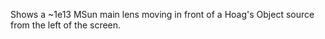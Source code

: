 Shows a ~1e13 MSun main lens moving in front of a Hoag's Object source from the left of the screen.
